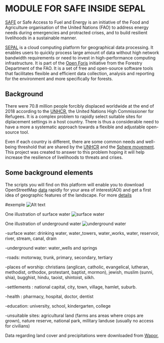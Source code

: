 MODULE FOR SAFE INSIDE SEPAL
=====

[SAFE](http://www.fao.org/resilience/resources/resources-detail/en/c/1154965/) or Safe Access to Fuel and Energy is an initiative of the Food and Agriculture organisation of the United Nations (FAO) to address energy needs during emergencies and protracted crises, and to build resilient livelihoods in a sustainable manner.

[SEPAL](http://www.openforis.org/tools/sepal.html) is a cloud computing platform for geographical data processing. It enables users to quickly process large amount of data without high network bandwidth requirements or need to invest in high-performance computing infrastructure.
It is part of the [Open Foris](http://www.openforis.org/) initiative from the Forestry Department of the FAO. It is a set of free and open-source software tools that facilitates flexible and efficient data collection, analysis and reporting for the environment and more specifically for forests.

Background
----------

There were 70.8 million people forcibly displaced worldwide at the end of 2018 according to the [UNHCR](https://www.unhcr.org/figures-at-a-glance.html), the United Nations High Commissioner for Refugees.
It is a complex problem to rapidly select suitable sites for diplacement settings in a host country.
There is thus a considerable need to have a more a systematic approach towards a flexible and adjustable open-source tool.

Even if each country is different, there are some common needs and well-being threshold that are shared by the [UNHCR](https://emergency.unhcr.org/) and the [Sphere movement](https://www.spherestandards.org/handbook-2018/).
This project was created to answer to this problem hoping it will help increase the resilience of livelihoods to threats and crises.

Some background elements
----------
The scripts you will find on this platform will enable you to download OpenStreetMap [data](http://download.geofabrik.de/) rapidly for your area of interest(AOI) and get a first idea of geographic features of the landscape.
For more [details](http://download.geofabrik.de/osm-data-in-gis-formats-free.pdf)

#exemple
![Alt text](/docs/images/bfast.jpeg?raw=true)

One illustration of surface water
![surface water](imagesdir/dist2surf_water.png?raw=true)

One illustration of underground water
![underground water](imagesdir/dist2_under_water.png?raw=true)


-surface water: drinking water, water_towers, water_works, water, reservoir, river, stream, canal, drain

-underground water: water_wells and springs

-roads: motorway, trunk, primary, secondary, tertiary

-places of worship: christians (anglican, catholic, evangelical, lutheran, methodist, orthodox, protestant, baptist, mormon), jewish, muslim (sunni, shia), bugghist, hindu, taoist, shintoist, silkh.

-settlements : national capital, city, town, village, hamlet, suburb.

-health : pharmacy, hospital, doctor, dentist

-education: university, school, kindergarten, college

-unsuitable sites: agricultural land (farms ans areas where crops are grown), nature reserve, national park, military landuse (usually no access for civilians)

Data regarding land cover and precipitations were downloaded from [Wapor](https://wapor.apps.fao.org/home/1),  


